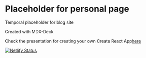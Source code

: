 # Placeholder for personal page

Temporal placeholder for blog site

Created with MDX-Deck

Check the presentation for creating your own Create React App[here](http:/sra.mau.sh)

[![Netlify Status](https://api.netlify.com/api/v1/badges/c0e20aa0-f9e1-4781-accb-562898917b37/deploy-status)](https://app.netlify.com/sites/festive-hamilton-e4ce37/deploys)